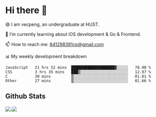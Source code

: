 
# Hi there 👋
😄 I am vecpeng, an undergraduate at HUST.

🌱 I’m currently learning about iOS development & Go & Frontend.

📫 How to reach me: 841298391cp@gmail.com

📊 My weekly development breakdown
<!--START_SECTION:waka-->

```text
JavaScript   21 hrs 52 mins  ███████████████████▓░░░░░   78.90 %
CSS          3 hrs 35 mins   ███▒░░░░░░░░░░░░░░░░░░░░░   12.97 %
C            30 mins         ▒░░░░░░░░░░░░░░░░░░░░░░░░   01.81 %
Other        27 mins         ▒░░░░░░░░░░░░░░░░░░░░░░░░   01.66 %
```

<!--END_SECTION:waka-->

## Github Stats
<a href="https://github.com/anuraghazra/github-readme-stats">
  <img align="center" src="https://github-readme-stats.vercel.app/api?username=vecpeng&count_private=true&hide=stars" />
</a>
<a href="https://github.com/anuraghazra/convoychat">
  <img align="center" src="https://github-readme-stats.vercel.app/api/top-langs/?username=vecpeng&layout=compact" />
</a>
